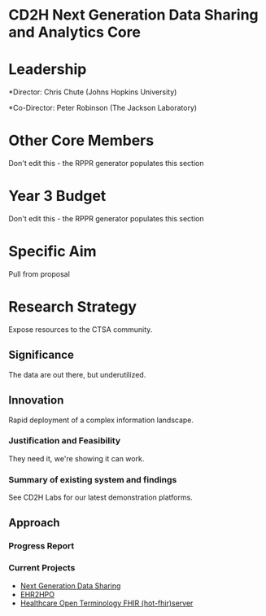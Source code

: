 # CD2H Next Generation Data Sharing and Analytics Core

# Leadership
*Director: Chris Chute (Johns Hopkins University)



*Co-Director: Peter Robinson (The Jackson Laboratory) 

# Other Core Members
Don't edit this - the RPPR generator populates this section

# Year 3 Budget
Don't edit this - the RPPR generator populates this section

# Specific Aim

Pull from proposal

# Research Strategy
Expose resources to the CTSA community.
## Significance
The data are out there, but underutilized.
## Innovation
Rapid deployment of a complex information landscape.
### Justification and Feasibility
They need it, we're showing it can work.
### Summary of existing system and findings
See CD2H Labs for our latest demonstration platforms.
## Approach

### Progress Report

### Current Projects
* [Next Generation Data Sharing](https://github.com/data2health/next-gen-data-sharing)
* [EHR2HPO](https://github.com/data2health/ehr2HPO.prj)
* [Healthcare Open Terminology FHIR (hot-fhir)server](https://github.com/data2health/hot-fhir-projects)




